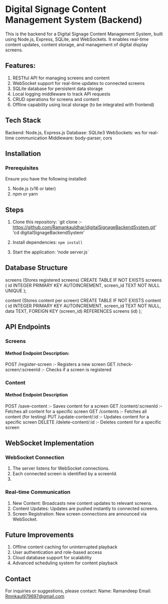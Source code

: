 # Digital Signage Content Management System (Backend)

This is the backend for a Digital Signage Content Management System, built using Node.js, Express, SQLite, and WebSockets. It enables real-time content updates, content storage, and management of digital display screens.
## Features: 

1. RESTful API for managing screens and content
2. WebSocket support for real-time updates to connected screens
3. SQLite database for persistent data storage
4. Local logging middleware to track API requests
5. CRUD operations for screens and content
6. Offline capability using local storage (to be integrated with frontend)  

## Tech Stack

Backend: Node.js, Express.js
Database: SQLite3
WebSockets: ws for real-time communication
Middleware: body-parser, cors

## Installation
### Prerequisites
Ensure you have the following installed:
1. Node.js (v16 or later)
2. npm or yarn

## Steps
1. Clone this repository:
`git clone :-  https://github.com/Ramankauldhar/digitalSignageBackendSystem.git'
'cd digitalSignageBackendSystem'

3. Install dependencies:
`npm install`

4. Start the application:
'node server.js`


## Database Structure

screens (Stores registered screens)
CREATE TABLE IF NOT EXISTS screens (
  id INTEGER PRIMARY KEY AUTOINCREMENT,
  screen_id TEXT NOT NULL UNIQUE
);

content (Stores content per screen)
CREATE TABLE IF NOT EXISTS content (
  id INTEGER PRIMARY KEY AUTOINCREMENT,
  screen_id TEXT NOT NULL,
  data TEXT,
  FOREIGN KEY (screen_id) REFERENCES screens (id)
);

## API Endpoints

### Screens
#### Method	Endpoint	Description: 
POST	/register-screen	:- Registers a new screen
GET	/check-screen/:screenId	:- Checks if a screen is registered
### Content
#### Method	Endpoint	Description
POST	/save-content	:- Saves content for a screen
GET	/content/:screenId	:- Fetches all content for a specific screen
GET	/contents	:- Fetches all content (for testing)
PUT	/update-content/:id	:- Updates content for a specific screen
DELETE	/delete-content/:id	:- Deletes content for a specific screen



## WebSocket Implementation

### WebSocket Connection
1. The server listens for WebSocket connections.
2. Each connected screen is identified by a screenId.
3. 
### Real-time Communication
1. New Content: Broadcasts new content updates to relevant screens.
2. Content Updates: Updates are pushed instantly to connected screens.
3. Screen Registration: New screen connections are announced via WebSocket.

## Future Improvements

1. Offline content caching for uninterrupted playback
2. User authentication and role-based access
3. Cloud database support for scalability
4. Advanced scheduling system for content playback


## Contact
For inquiries or suggestions, please contact:
Name: Ramandeep
Email: Rmnkaul979697@gmail.com
